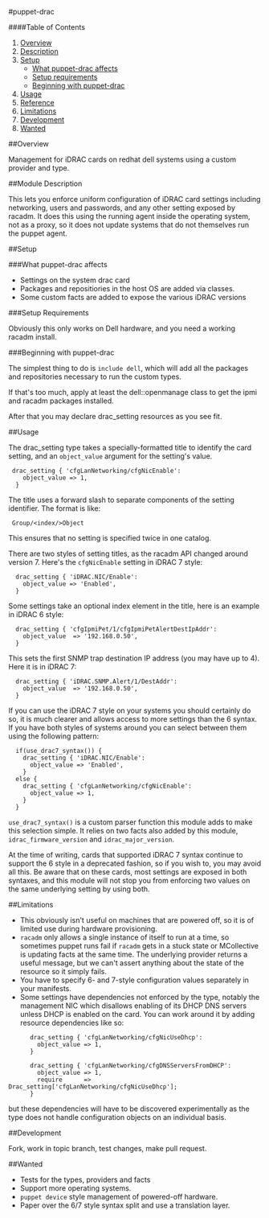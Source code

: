 #puppet-drac

####Table of Contents

1. [Overview](#overview)
2. [Description ](#module-description)
3. [Setup](#setup)
    * [What puppet-drac affects](#what-puppet-drac-affects)
    * [Setup requirements](#setup-requirements)
    * [Beginning with puppet-drac](#beginning-with-puppet-drac)
4. [Usage](#usage)
5. [Reference](#reference)
5. [Limitations](#limitations)
6. [Development](#development)
7. [Wanted](#wanted)

##Overview

Management for iDRAC cards on redhat dell systems using a custom provider and type.

##Module Description

This lets you enforce uniform configuration of iDRAC card settings including networking, users and passwords, and any other setting exposed by racadm. It does this using the running agent inside the operating system, not as a proxy, so it does not update systems that do not themselves run the puppet agent. 

##Setup

###What puppet-drac affects

* Settings on the system drac card
* Packages and repositiories in the host OS are added via classes.
* Some custom facts are added to expose the various iDRAC versions

###Setup Requirements

Obviously this only works on Dell hardware, and you need a working racadm install.
  
###Beginning with puppet-drac

The simplest thing to do is `include dell`, which will add all the packages and repositories necessary to run the custom types.

If that's too much, apply at least the dell::openmanage class to get the ipmi and racadm packages installed. 

After that you may declare drac_setting resources as you see fit.

##Usage

The drac_setting type takes a specially-formatted title to identify the card setting, and an `object_value` argument for the setting's value.

     drac_setting { 'cfgLanNetworking/cfgNicEnable':
        object_value => 1,
      }

The title uses a forward slash to separate components of the setting identifier. The format is like:

     Group/<index/>Object

This ensures that no setting is specified twice in one catalog. 

There are two styles of setting titles, as the racadm API changed around version 7. Here's the `cfgNicEnable` setting in iDRAC 7 style:

      drac_setting { 'iDRAC.NIC/Enable':
        object_value => 'Enabled',
      }


Some settings take an optional index element in the title, here is an example in iDRAC 6 style:

      drac_setting { 'cfgIpmiPet/1/cfgIpmiPetAlertDestIpAddr':
        object_value  => '192.168.0.50',
      }

This sets the first SNMP trap destination IP address (you may have up to 4). Here it is in iDRAC 7:

      drac_setting { 'iDRAC.SNMP.Alert/1/DestAddr':
        object_value  => '192.168.0.50',
      }

If you can use the iDRAC 7 style on your systems you should certainly do so, it is much clearer and allows access to more settings than the 6 syntax. If you have both styles of systems around you can select between them using the following pattern:

      if(use_drac7_syntax()) {
        drac_setting { 'iDRAC.NIC/Enable':
          object_value => 'Enabled',
        }
      else {
        drac_setting { 'cfgLanNetworking/cfgNicEnable':
          object_value => 1,
        }
      }

`use_drac7_syntax()` is a custom parser function this module adds to make this selection simple. It relies on two facts also added by this module, `idrac_firmware_version` and `idrac_major_version`. 

At the time of writing, cards that supported iDRAC 7 syntax continue to support the 6 style in a deprecated fashion, so if you wish to, you may avoid all this. Be aware that on these cards, most settings are exposed in both syntaxes, and this module will not stop you from enforcing two values on the same underlying setting by using both.

##Limitations

* This obviously isn't useful on machines that are powered off, so it is of limited use during hardware provisioning.
* `racadm` only allows a single instance of itself to run at a time, so sometimes puppet runs fail if `racadm` gets in a stuck state or MCollective is updating facts at the same time. The underlying provider returns a useful message, but we can't assert anything about the state of the resource so it simply fails. 
* You have to specify 6- and 7-style configuration values separately in your manifests. 
* Some settings have dependencies not enforced by the type, notably the management NIC which disallows enabling of its DHCP DNS servers unless DHCP is enabled on the card. You can work around it by adding resource dependencies like so:

```
      drac_setting { 'cfgLanNetworking/cfgNicUseDhcp':
        object_value => 1,
      }
      
      drac_setting { 'cfgLanNetworking/cfgDNSServersFromDHCP':
        object_value => 1,
        require      => Drac_setting['cfgLanNetworking/cfgNicUseDhcp'];
      }
```

but these dependencies will have to be discovered experimentally as the type does not handle configuration objects on an individual basis.

##Development

Fork, work in topic branch, test changes, make pull request. 

##Wanted

* Tests for the types, providers and facts
* Support more operating systems.
* `puppet device` style management of powered-off hardware.
* Paper over the 6/7 style syntax split and use a translation layer.
